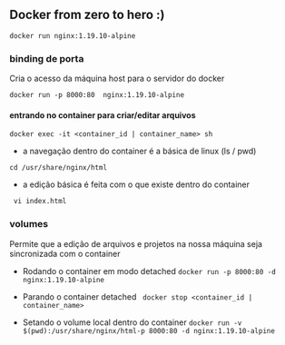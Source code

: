 ## Docker from zero to hero :)

```docker run nginx:1.19.10-alpine```

### binding de porta
Cria o acesso da máquina host para o servidor do docker

```docker run -p 8000:80  nginx:1.19.10-alpine```


#### entrando no container para criar/editar arquivos

```docker exec -it <container_id | container_name> sh```

- a navegação dentro do container é a básica de linux (ls / pwd)

``` cd /usr/share/nginx/html ```

- a edição básica é feita com o que existe dentro do container

``` vi index.html```


### volumes
Permite que a edição de arquivos e projetos na nossa máquina seja sincronizada com o container

- Rodando o container em modo detached
```docker run -p 8000:80 -d nginx:1.19.10-alpine```

- Parando o container detached
``` docker stop <container_id | container_name>```

- Setando o volume local dentro do container
```docker run -v $(pwd):/usr/share/nginx/html-p 8000:80 -d nginx:1.19.10-alpine```